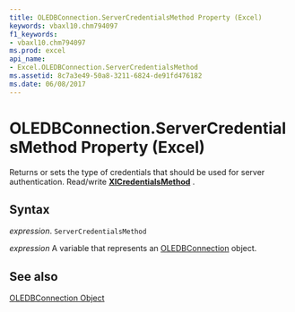 ```yaml
---
title: OLEDBConnection.ServerCredentialsMethod Property (Excel)
keywords: vbaxl10.chm794097
f1_keywords:
- vbaxl10.chm794097
ms.prod: excel
api_name:
- Excel.OLEDBConnection.ServerCredentialsMethod
ms.assetid: 8c7a3e49-50a8-3211-6824-de91fd476182
ms.date: 06/08/2017
---
```



# OLEDBConnection.ServerCredentialsMethod Property (Excel)

Returns or sets the type of credentials that should be used for server authentication. Read/write  **[XlCredentialsMethod](Excel.XlCredentialsMethod.md)** .


## Syntax

 _expression_. `ServerCredentialsMethod`

 _expression_ A variable that represents an [OLEDBConnection](./Excel.OLEDBConnection.md) object.


## See also


[OLEDBConnection Object](Excel.OLEDBConnection.md)

